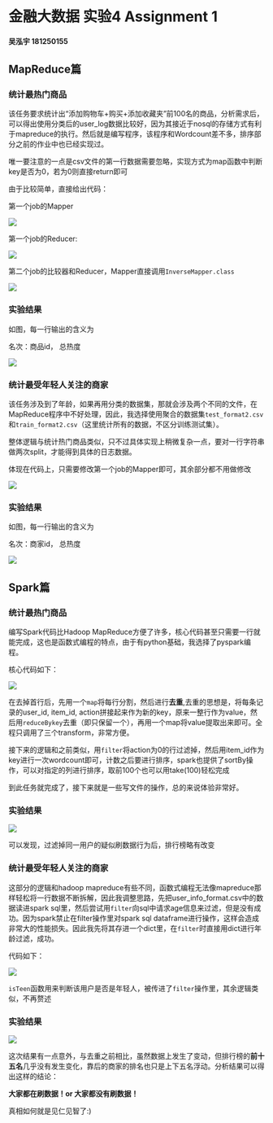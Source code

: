 # 金融大数据 实验4 Assignment 1

####  吴泓宇 181250155

## MapReduce篇

### 统计最热门商品

该任务要求统计出“添加购物⻋+购买+添加收藏夹”前100名的商品，分析需求后，可以得出使用分类后的user_log数据比较好，因为其接近于nosql的存储方式有利于mapreduce的执行。然后就是编写程序，该程序和Wordcount差不多，排序部分之前的作业中也已经实现过。

唯一要注意的一点是csv文件的第一行数据需要忽略，实现方式为map函数中判断key是否为0，若为0则直接return即可

由于比较简单，直接给出代码：

第一个job的Mapper

![](figures/1.png)

第一个job的Reducer:

![](figures/2.png)

第二个job的比较器和Reducer，Mapper直接调用`InverseMapper.class`

![](figures/3.png)

### 实验结果 
如图，每一行输出的含义为 

名次：商品id， 总热度

![](figures/4.png)

### 统计最受年轻人关注的商家

该任务涉及到了年龄，如果再用分类的数据集，那就会涉及两个不同的文件，在MapReduce程序中不好处理，因此，我选择使用聚合的数据集`test_format2.csv`和`train_format2.csv`（这里统计所有的数据，不区分训练测试集）。

整体逻辑与统计热门商品类似，只不过具体实现上稍微复杂一点，要对一行字符串做两次split，才能得到具体的日志数据。

体现在代码上，只需要修改第一个job的Mapper即可，其余部分都不用做修改

![](figures/5.png)

### 实验结果

如图，每一行输出的含义为 

名次：商家id， 总热度

![](figures/6.png)

## Spark篇

### 统计最热门商品

编写Spark代码比Hadoop MapReduce方便了许多，核心代码甚至只需要一行就能完成，这也是函数式编程的特点，由于有python基础，我选择了pyspark编程。

核心代码如下：

![](figures/7.png)

在去掉首行后，先用一个`map`将每行分割，然后进行**去重**,去重的思想是，将每条记录的user_id, item_id, action拼接起来作为新的key，原来一整行作为value，然后用`reduceBykey`去重（即只保留一个），再用一个map将value提取出来即可。全程只调用了三个transform，非常方便。

接下来的逻辑和之前类似，用`filter`将action为0的行过滤掉，然后用item_id作为key进行一次wordcount即可，计数之后要进行排序，spark也提供了sortBy操作，可以对指定的列进行排序，取前100个也可以用take(100)轻松完成

到此任务就完成了，接下来就是一些写文件的操作，总的来说体验非常好。

### 实验结果

![](figures/8.png)

可以发现，过滤掉同一用户的疑似刷数据行为后，排行榜略有改变

### 统计最受年轻人关注的商家

这部分的逻辑和hadoop mapreduce有些不同，函数式编程无法像mapreduce那样轻松将一行数据不断拆解，因此我调整思路，先把user_info_format.csv中的数据读进spark sql里，然后尝试用`filter`向sql中请求age信息来过滤，但是没有成功。因为spark禁止在filter操作里对spark sql dataframe进行操作，这样会造成非常大的性能损失。因此我先将其存进一个dict里，在`filter`时直接用dict进行年龄过滤，成功。

代码如下：

![](figures/9.png)

`isTeen`函数用来判断该用户是否是年轻人，被传进了`filter`操作里，其余逻辑类似，不再赘述

### 实验结果

![](figures/8.png)

这次结果有一点意外，与去重之前相比，虽然数据上发生了变动，但排行榜的**前十五名**几乎没有发生变化，靠后的商家的排名也只是上下五名浮动。分析结果可以得出这样的结论：

**大家都在刷数据！or 大家都没有刷数据！**

真相如何就是见仁见智了:)
